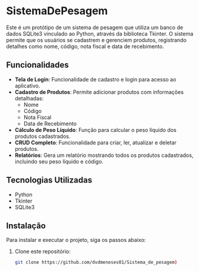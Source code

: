 # SistemaDePesagem

Este é um protótipo de um sistema de pesagem que utiliza um banco de dados SQLite3 vinculado ao Python, através da biblioteca Tkinter. O sistema permite que os usuários se cadastrem e gerenciem produtos, registrando detalhes como nome, código, nota fiscal e data de recebimento.

## Funcionalidades

- **Tela de Login**: Funcionalidade de cadastro e login para acesso ao aplicativo.
- **Cadastro de Produtos**: Permite adicionar produtos com informações detalhadas:
  - Nome
  - Código
  - Nota Fiscal
  - Data de Recebimento
- **Cálculo de Peso Líquido**: Função para calcular o peso líquido dos produtos cadastrados.
- **CRUD Completo**: Funcionalidade para criar, ler, atualizar e deletar produtos.
- **Relatórios**: Gera um relatório mostrando todos os produtos cadastrados, incluindo seu peso líquido e código.

## Tecnologias Utilizadas

- Python
- Tkinter
- SQLite3

## Instalação

Para instalar e executar o projeto, siga os passos abaixo:

1. Clone este repositório:
   ```bash
   git clone https://github.com/dvdmeneses01/Sistema_de_pesagem)
